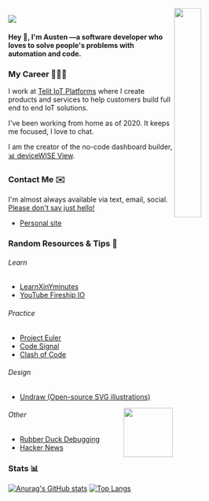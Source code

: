 <img align="right" width="33%" src="https://octodex.github.com/images/Fintechtocat.png">

![](https://visitor-badge.glitch.me/badge?page_id=austenstone.austenstone)

#### Hey 👋, I'm Austen —a software developer who loves to solve people's problems with automation and code.

### My Career 🏡👨‍💻

I work at [Telit IoT Platforms](https://www.telit.com/) where I create products and services to help customers build full end to end IoT solutions.

I've been working from home as of 2020. It keeps me focused, I love to chat.

I am the creator of the no-code dashboard builder, [📊 deviceWISE View](https://view.devicewise.com/).

### Contact Me ✉️
I'm almost always available via text, email, social. [Please don't say just hello!](https://nohello.net/)
* [Personal site](https://austen.info)

### Random Resources & Tips 🤪

###### Learn
* [LearnXinYminutes](http://learnxinyminutes.com/)
* [YouTube Fireship IO](https://www.youtube.com/c/Fireship)

###### Practice
* [Project Euler](https://projecteuler.net/archives)
* [Code Signal](https://app.codesignal.com/login)
* [Clash of Code](https://www.codingame.com/multiplayer/clashofcode)

###### Design
* [Undraw (Open-source SVG illustrations)](https://undraw.co/illustrations)

<img align="right" width="100px" src="https://media3.giphy.com/media/rtRflhLVzbNWU/giphy.gif">

###### Other
* [Rubber Duck Debugging](https://rubberduckdebugging.com/)
* [Hacker News](https://news.ycombinator.com/)

### Stats 📊
[![Anurag's GitHub stats](https://github-readme-stats.vercel.app/api?username=austenstone&show_icons=true&theme=github_dark&hide_border=true)](https://github.com/anuraghazra/github-readme-stats)
[![Top Langs](https://github-readme-stats.vercel.app/api/top-langs/?username=austenstone&show_icons=true&theme=github_dark&hide_border=true&langs_count=8&layout=compact)](https://github.com/anuraghazra/github-readme-stats)
